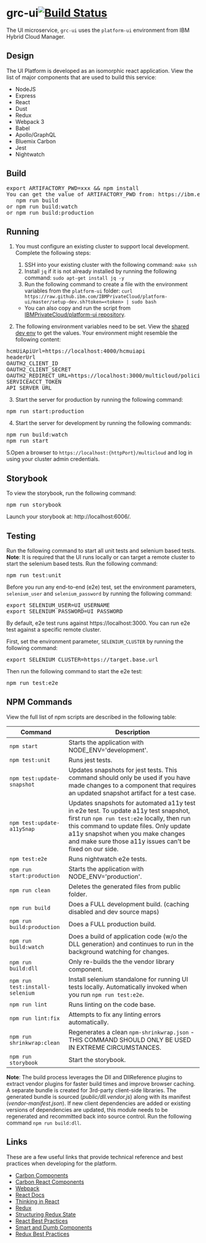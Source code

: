 # grc-ui[![Build Status](https://travis-ci.com/open-cluster-management/grc-ui.svg?token=1xoYGv8XzWhB2heDk2My&branch=master)](https://travis-ci.com/open-cluster-management/grc-ui)
The UI microservice, `grc-ui` uses the `platform-ui` environment from IBM Hybrid Cloud Manager.

## Design

The UI Platform is developed as an isomorphic react application. View the list of major components that are used to build this service:

* NodeJS
* Express
* React
* Dust
* Redux
* Webpack 3
* Babel
* Apollo/GraphQL
* Bluemix Carbon
* Jest
* Nightwatch


## Build

<pre>
export ARTIFACTORY_PWD=xxx && npm install
You can get the value of ARTIFACTORY_PWD from: https://ibm.ent.box.com/notes/287638278960
   npm run build
or npm run build:watch
or npm run build:production
</pre>

## Running

<!--for consistency purposes, I suggest that you change the section title from Running to Installation-->
1. You must configure an existing cluster to support local development. Complete the following steps: <!--The localhost redirect ui registration URL was removed by the auth team.  < is this statement needed?-->

   1. SSH into your existing cluster with the following command: `make ssh`
   2. Install `jq` if it is not already installed by running the following command: `sudo apt-get install jq -y`
   3. Run the following command to create a file with the environment variables from the `platform-ui` folder:
      `curl https://raw.github.ibm.com/IBMPrivateCloud/platform-ui/master/setup-dev.sh?token=<token> | sudo bash`
      
     * You can also copy and run the script from [IBMPrivateCloud/platform-ui repository](https://github.ibm.com/IBMPrivateCloud/platform-ui/blob/master/setup-dev.sh).

2. The following environment variables need to be set. View the [shared dev env](https://ibm.ent.box.com/notes/291748731101) to get the values. Your environment might resemble the following content:

<pre>
hcmUiApiUrl=https://localhost:4000/hcmuiapi
headerUrl
OAUTH2_CLIENT_ID
OAUTH2_CLIENT_SECRET
OAUTH2_REDIRECT_URL=https://localhost:3000/multicloud/policies/auth/callback
SERVICEACCT_TOKEN
API_SERVER_URL
</pre>

3. Start the server for production by running the following command:

<pre>
npm run start:production
</pre>

4. Start the server for development by running the following commands:

<pre>
npm run build:watch
npm run start
</pre>

5.Open a browser to `https://localhost:{httpPort}/multicloud` and log in using your cluster admin credentials.

## Storybook

To view the storybook, run the following command:

<pre>
npm run storybook
</pre>

Launch your storybook at: http://localhost:6006/.

## Testing

Run the following command to start all unit tests and selenium based tests. **Note**: It is required that the UI runs locally or can target a remote cluster to start the selenium based tests. Run the following command:

<pre>
npm run test:unit
</pre>

Before you run any end-to-end (e2e) test, set the environment parameters, `selenium_user` and `selenium_password` by running the following command:

<pre>
export SELENIUM_USER=UI_USERNAME
export SELENIUM_PASSWORD=UI_PASSWORD
</pre>

By default, e2e test runs against https://localhost:3000. You can run e2e test against a specific remote cluster. 

First, set the environment parameter, `SELENIUM_CLUSTER` by running the following command:

<pre>export SELENIUM_CLUSTER=https://target.base.url</pre>

Then run the following command to start the e2e test:

<pre>
npm run test:e2e
</pre>


## NPM Commands

View the full list of npm scripts are described in the following table:

| Command                          | Description                                                                                                                      |
|----------------------------------|----------------------------------------------------------------------------------------------------------------------------------|
| `npm start`                      | Starts the application with NODE_ENV='development'.                                                                               |
| `npm test:unit`                  | Runs jest tests.                                                                                                                |
| `npm test:update-snapshot`       | Updates snapshots for jest tests. This command should only be used if you have made changes to a component that requires an updated snapshot artifact for a test case.|
| `npm test:update-a11ySnap`       | Updates snapshots for automated a11y test in e2e test. To update a11y test snapshot, first run `npm run test:e2e` locally, then run this command to update files. Only update a11y snapshot when you make changes and make sure those a11y issues can't be fixed on our side.|
| `npm test:e2e`                   | Runs nightwatch e2e tests.                                                                                                        |
| `npm run start:production`       | Starts the application with NODE_ENV='production'.                                                                                |
| `npm run clean`                  | Deletes the generated files from public folder.                                                                                  |
| `npm run build`                  | Does a FULL development build.  (caching disabled and dev source maps)                                                           |
| `npm run build:production`       | Does a FULL production build.                                                                                                    |
| `npm run build:watch`            | Does a build of application code (w/o the DLL generation) and continues to run in the background watching for changes.            |
| `npm run build:dll`              | Only re-builds the the vendor library component.                                                                                 |
| `npm run test:install-selenium`  | Install selenium standalone for running UI tests locally. Automatically invoked when you run `npm run test:e2e`.                        |
| `npm run lint`                   | Runs linting on the code base.                                                                                                   |
| `npm run lint:fix`               | Attempts to fix any linting errors automatically.                                                                                |
| `npm run shrinkwrap:clean`       | Regenerates a clean `npm-shrinkwrap.json` - THIS COMMAND SHOULD ONLY BE USED IN EXTREME CIRCUMSTANCES.                           |
| `npm run storybook`              | Start the storybook.  |

  **Note**: The build process leverages the Dll and DllReference plugins to extract vendor plugins for faster build times and improve browser caching.  A separate bundle is created for 3rd-party client-side libraries.  The generated bundle is sourced (_public/dll.vendor.js_) along with its manifest (_vendor-manifest.json_).  If new client dependencies are added or existing versions of dependencies are updated, this module needs to be regenerated and recommitted back into source control. Run the following command  `npm run build:dll`.

## Links

These are a few useful links that provide technical reference and best practices when developing for the platform.

- [Carbon Components](https://github.com/carbon-design-system/carbon-components)
- [Carbon React Components](https://github.com/carbon-design-system/carbon-components-react)
- [Webpack](https://webpack.js.org)
- [React Docs](https://facebook.github.io/react/docs/hello-world.html)
- [Thinking in React](https://facebook.github.io/react/docs/thinking-in-react.html)
- [Redux](http://redux.js.org)
- [Structuring Redux State](https://hackernoon.com/avoiding-accidental-complexity-when-structuring-your-app-state-6e6d22ad5e2a)
- [React Best Practices](https://engineering.musefind.com/our-best-practices-for-writing-react-components-dec3eb5c3fc8)
- [Smart and Dumb Components](https://medium.com/@dan_abramov/smart-and-dumb-components-7ca2f9a7c7d0)
- [Redux Best Practices](https://medium.com/@kylpo/redux-best-practices-eef55a20cc72)

